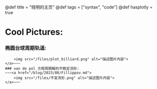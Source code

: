 @def title = "晓明的主页"
@def tags = ["syntax", "code"]
@def hasplotly = true

# Cool Pictures:

### 椭圆台球周期轨道:
~~~<a href="/blog/2023/06/2023-06-12-Julia-带有事件的微分方程">
    <img src="/files/plot_billiard.png" alt="描述图片内容">
</a>~~~
### van de pol 方程周期解的不稳定流形:
~~~<a href="/blog/2023/08/Fillippov.md">
    <img src="/files/不变流形.png" alt="描述图片内容">
</a>~~~






